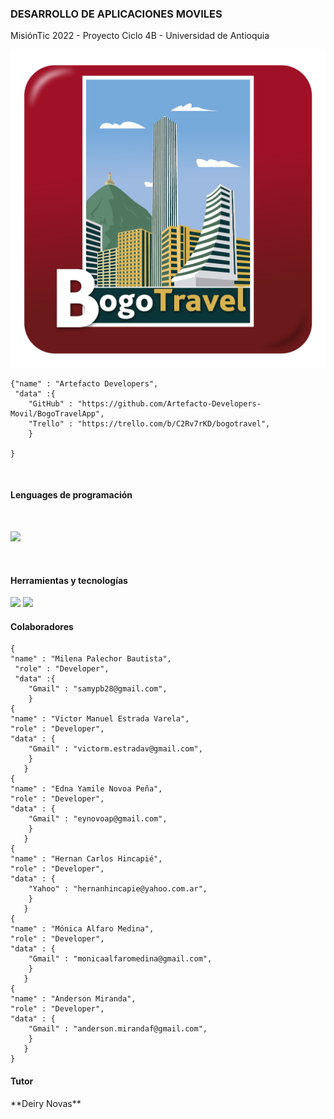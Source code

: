 ### **DESARROLLO DE APLICACIONES MOVILES**

MisiónTic 2022 - Proyecto Ciclo 4B - Universidad de Antioquia

![art dev Logotipos](https://raw.githubusercontent.com/Artefacto-Developers-Movil/BogoTravelApp/main/app/src/main/res/drawable/iconobogotravel.png)

```shell
{"name" : "Artefacto Developers",
 "data" :{
    "GitHub" : "https://github.com/Artefacto-Developers-Movil/BogoTravelApp",
    "Trello" : "https://trello.com/b/C2Rv7rKD/bogotravel",
    }
 
}
```
<br>
<h4>Lenguages de programación</h4>
<br>
<p>
  <img src="https://www.sitioswebtena.com/wp-content/uploads/edd/2020/05/Kotlin-Blog.png">
</p>
<br>
<h4>Herramientas y tecnologías</h4>
<p>
<img src="https://img.shields.io/badge/Git-F05032?style=for-the-badge&logo=git&logoColor=white">
<img src="https://img.shields.io/badge/GitHub-100000?style=for-the-badge&logo=github&logoColor=white">
</p>


<h4>Colaboradores</h4>

```shell
{
"name" : "Milena Palechor Bautista",
 "role" : "Developer",
 "data" :{
    "Gmail" : "samypb28@gmail.com",
    }
{
"name" : "Victor Manuel Estrada Varela",
"role" : "Developer",
"data" : {
    "Gmail" : "victorm.estradav@gmail.com",
    }  
   }
{
"name" : "Edna Yamile Novoa Peña",
"role" : "Developer",
"data" : {
    "Gmail" : "eynovoap@gmail.com",
    }  
   }
{
"name" : "Hernan Carlos Hincapié",
"role" : "Developer",
"data" : {
    "Yahoo" : "hernanhincapie@yahoo.com.ar",
    }  
   }
{
"name" : "Mónica Alfaro Medina",
"role" : "Developer",
"data" : {
    "Gmail" : "monicaalfaromedina@gmail.com",
    }  
   }
{
"name" : "Anderson Miranda",
"role" : "Developer",
"data" : {
    "Gmail" : "anderson.mirandaf@gmail.com",
    }  
   } 
}
```


<h4>Tutor</h4>
<p>
  **Deiry Novas**
</p>
